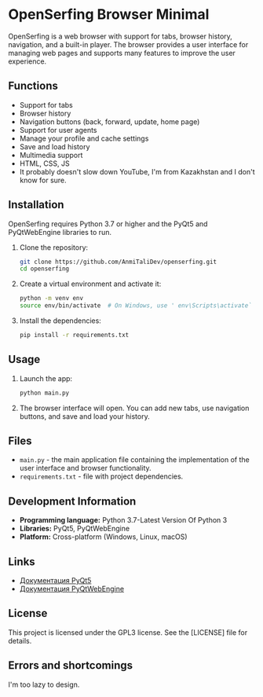 # OpenSerfing Browser Minimal

OpenSerfing is a web browser with support for tabs, browser history, navigation, and a built-in player. The browser provides a user interface for managing web pages and supports many features to improve the user experience.

## Functions

- Support for tabs
- Browser history
- Navigation buttons (back, forward, update, home page)
- Support for user agents
- Manage your profile and cache settings
- Save and load history
- Multimedia support
- HTML, CSS, JS
- It probably doesn't slow down YouTube, I'm from Kazakhstan and I don't know for sure.

## Installation

OpenSerfing requires Python 3.7 or higher and the PyQt5 and PyQtWebEngine libraries to run.

1. Clone the repository:

    ```bash
    git clone https://github.com/AnmiTaliDev/openserfing.git
    cd openserfing
    ```

2. Create a virtual environment and activate it:

    ```bash
    python -m venv env
    source env/bin/activate  # On Windows, use ' env\Scripts\activate`
    ```

3. Install the dependencies:

    ```bash
    pip install -r requirements.txt
    ```

## Usage

1. Launch the app:

    ```bash
    python main.py
    ```

2. The browser interface will open. You can add new tabs, use navigation buttons, and save and load your history.

## Files

- `main.py` - the main application file containing the implementation of the user interface and browser functionality.
- `requirements.txt` - file with project dependencies.

## Development Information

- **Programming language:** Python 3.7-Latest Version Of Python 3
- **Libraries:** PyQt5, PyQtWebEngine
- **Platform:** Cross-platform (Windows, Linux, macOS)

## Links

- [Документация PyQt5](https://www.riverbankcomputing.com/software/pyqt/intro)
- [Документация PyQtWebEngine](https://www.riverbankcomputing.com/software/pyqtwebengine/)

## License

This project is licensed under the GPL3 license. See the [LICENSE] file for details.

## Errors and shortcomings
I'm too lazy to design.
